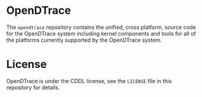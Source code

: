 # OpenDTrace

The `opendtrace` repository contains the unified, cross platform,
source code for the OpenDTrace system including kernel components and
tools for all of the platforms currently supported by the OpenDTrace
system.

# License

OpenDTrace is under the CDDL license, see the `LICENSE` file in this
repository for details.

